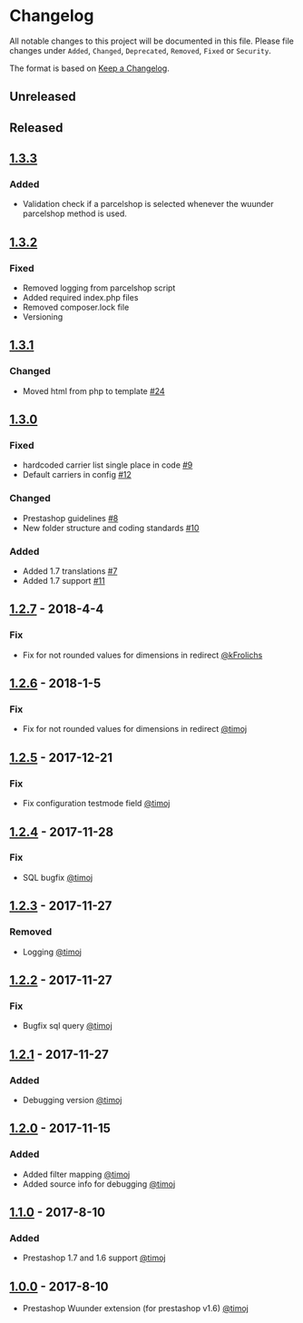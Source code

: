 # Changelog

All notable changes to this project will be documented in this file.
Please file changes under `Added`, `Changed`, `Deprecated`, `Removed`, `Fixed` or `Security`.

The format is based on [Keep a Changelog](http://keepachangelog.com/).
## Unreleased

## Released

## [1.3.3](https://github.com/kabisa/wuunder-webshopplugin-prestashop/releases/tag/1.3.3)

### Added
- Validation check if a parcelshop is selected whenever the wuunder parcelshop method is used.

## [1.3.2](https://github.com/kabisa/wuunder-webshopplugin-prestashop/releases/tag/1.3.2)

### Fixed
- Removed logging from parcelshop script
- Added required index.php files
- Removed composer.lock file
- Versioning

## [1.3.1](https://github.com/kabisa/wuunder-webshopplugin-prestashop/releases/tag/1.3.1)

### Changed
- Moved html from php to template [#24](https://github.com/wuunder/wuunder-webshopplugin-prestashop/pull/24)

## [1.3.0](https://github.com/kabisa/wuunder-webshopplugin-prestashop/releases/tag/1.3.0)

### Fixed
- hardcoded carrier list single place in code [#9](https://github.com/kabisa/wuunder-webshopplugin-prestashop/pull/9)
- Default carriers in config [#12](https://github.com/kabisa/wuunder-webshopplugin-prestashop/pull/12)

### Changed

- Prestashop guidelines [#8](https://github.com/kabisa/wuunder-webshopplugin-prestashop/pull/8)
- New folder structure and coding standards [#10](https://github.com/kabisa/wuunder-webshopplugin-prestashop/pull/10)

### Added
- Added 1.7 translations [#7](https://github.com/kabisa/wuunder-webshopplugin-prestashop/pull/7)
- Added 1.7 support [#11](https://github.com/kabisa/wuunder-webshopplugin-prestashop/pull/11)



## [1.2.7](https://github.com/kabisa/wuunder-webshopplugin-prestashop/releases/tag/1.2.7) - 2018-4-4

### Fix

- Fix for not rounded values for dimensions in redirect [@kFrolichs](https://github.com/kFrolichs)


## [1.2.6](https://github.com/kabisa/wuunder-webshopplugin-prestashop/releases/tag/1.2.6) - 2018-1-5

### Fix

- Fix for not rounded values for dimensions in redirect [@timoj](https://github.com/timoj)


## [1.2.5](https://github.com/kabisa/wuunder-webshopplugin-prestashop/releases/tag/1.2.5) - 2017-12-21

### Fix

- Fix configuration testmode field [@timoj](https://github.com/timoj)


## [1.2.4](https://github.com/kabisa/wuunder-webshopplugin-prestashop/releases/tag/1.2.4) - 2017-11-28

### Fix

- SQL bugfix [@timoj](https://github.com/timoj)


## [1.2.3](https://github.com/kabisa/wuunder-webshopplugin-prestashop/releases/tag/1.2.3) - 2017-11-27

### Removed

- Logging [@timoj](https://github.com/timoj)


## [1.2.2](https://github.com/kabisa/wuunder-webshopplugin-prestashop/releases/tag/1.2.2) - 2017-11-27

### Fix

- Bugfix sql query [@timoj](https://github.com/timoj)


## [1.2.1](https://github.com/kabisa/wuunder-webshopplugin-prestashop/releases/tag/1.2.1) - 2017-11-27

### Added

- Debugging version [@timoj](https://github.com/timoj)


## [1.2.0](https://github.com/kabisa/wuunder-webshopplugin-prestashop/releases/tag/1.2.0) - 2017-11-15

### Added

- Added filter mapping [@timoj](https://github.com/timoj)
- Added source info for debugging [@timoj](https://github.com/timoj)


## [1.1.0](https://github.com/kabisa/wuunder-webshopplugin-prestashop/releases/tag/1.1.0) - 2017-8-10

### Added

- Prestashop 1.7 and 1.6 support [@timoj](https://github.com/timoj)


## [1.0.0](https://github.com/kabisa/wuunder-webshopplugin-prestashop/releases/tag/1.0.0) - 2017-8-10

- Prestashop Wuunder extension (for prestashop v1.6) [@timoj](https://github.com/timoj)

